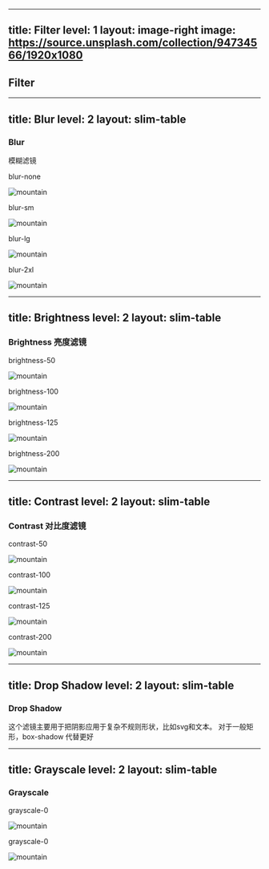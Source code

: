 
---
title: Filter
level: 1
layout: image-right
image: https://source.unsplash.com/collection/94734566/1920x1080
---

## Filter

---
title: Blur
level: 2
layout: slim-table
---
### Blur

模糊滤镜

<div class="flex [&_div]:(w-[180px]) space-x-5">
<div class="">
 <p>blur-none</p>
 <img class="blur-none object-cover h-48 w-96"  alt="mountain" src="/assets/dust-mountain.avif" />
</div>
<div class="">
 <p>blur-sm</p>
 <img class="blur-sm object-cover h-48 w-96"  alt="mountain" src="/assets/dust-mountain.avif" />
</div>
<div class=" ...">
<p>blur-lg</p>
 <img class="blur-lg object-cover h-48 w-96"  alt="mountain" src="/assets/dust-mountain.avif" />
</div>
<div class="">
<p>blur-2xl</p>
  <img class="blur-2xl object-cover h-48 w-96"  alt="mountain" src="/assets/dust-mountain.avif" />
</div>
</div>

---
title: Brightness
level: 2
layout: slim-table
---

### Brightness 亮度滤镜

<div class="flex [&_div]:(w-[180px]) space-x-5">
<div class="">
 <p>brightness-50</p>
 <img class="brightness-50 object-cover h-48 w-96"  alt="mountain" src="/assets/dust-mountain.avif" />
</div>
<div class="">
 <p>brightness-100</p>
 <img class="brightness-100 object-cover h-48 w-96"  alt="mountain" src="/assets/dust-mountain.avif" />
</div>
<div class=" ...">
<p>brightness-125</p>
 <img class="brightness-125 object-cover h-48 w-96"  alt="mountain" src="/assets/dust-mountain.avif" />
</div>
<div class="">
<p>brightness-200</p>
  <img class="brightness-200 object-cover h-48 w-96"  alt="mountain" src="/assets/dust-mountain.avif" />
</div>
</div>

---
title: Contrast
level: 2
layout: slim-table
---

### Contrast 对比度滤镜

<div class="flex [&_div]:(w-[180px]) space-x-5">
<div class="">
 <p>contrast-50</p>
 <img class="contrast-50 object-cover h-48 w-96"  alt="mountain" src="/assets/dust-mountain.avif" />
</div>
<div class="">
 <p>contrast-100</p>
 <img class="contrast-100 object-cover h-48 w-96"  alt="mountain" src="/assets/dust-mountain.avif" />
</div>
<div class=" ...">
<p>contrast-125</p>
 <img class="contrast-125 object-cover h-48 w-96"  alt="mountain" src="/assets/dust-mountain.avif" />
</div>
<div class="">
<p>contrast-200</p>
  <img class="contrast-200 object-cover h-48 w-96"  alt="mountain" src="/assets/dust-mountain.avif" />
</div>
</div>

---
title: Drop Shadow
level: 2
layout: slim-table
---

### Drop Shadow  
这个滤镜主要用于把阴影应用于复杂不规则形状，比如svg和文本。
对于一般矩形，box-shadow 代替更好

<div class="flex [&_div]:(w-[180px] aspect-square bg-blue-100) space-x-5">
<div class="drop-shadow-md ...">
  <!-- ... -->
</div>
<div class="drop-shadow-lg ...">
  <!-- ... -->
</div>
<div class="drop-shadow-xl ...">
  <!-- ... -->
</div>
<div class="drop-shadow-2xl ...">
  <!-- ... -->
</div>
</div>

---
title: Grayscale
level: 2
layout: slim-table
---

### Grayscale

<div class="flex [&_div]:(w-[200px]) space-x-5">
<div class="">
 <p>grayscale-0</p>
 <img class="grayscale-0 object-cover h-48 w-96"  alt="mountain" src="/assets/dust-mountain.avif" />
</div>
<div class="">
 <p>grayscale-0</p>
 <img class="grayscale-100 object-cover h-48 w-96"  alt="mountain" src="/assets/dust-mountain.avif" />
</div>

</div>
